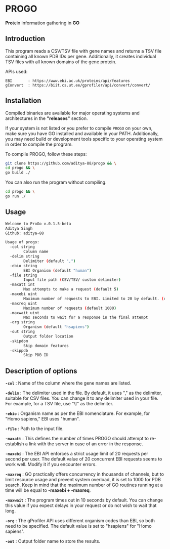 # PROGO #
**Pro**tein information gathering in **GO**

## Introduction ##

This program reads a CSV/TSV file with gene names and returns a TSV file containing all known PDB IDs per gene. Additionally, it creates individual TSV files with all known domains of the gene protein.

APIs used:

```text
EBI       : https://www.ebi.ac.uk/proteins/api/features
gConvert  : https://biit.cs.ut.ee/gprofiler/api/convert/convert/
```

## Installation ##

Compiled binaries are available for major operating systems and architectures in the **"releases"** section.

If your system is not listed or you prefer to compile `PROGO` on your own, make sure you have GO installed and available in your PATH. Additionally, you may need build or development tools specific to your operating system in order to compile the program.

To compile PROGO, follow these steps: 

```bash
git clone https://github.com/aditya-88/progo && \
cd progo && \
go build ./
```
You can also run the program without compiling.

```bash
cd progo && \
go run ./
```

## Usage ##

```bash
Welcome to ProGo v.0.1.5-beta
Aditya Singh
Github: aditya-88

Usage of progo:
  -col string
        Column name
  -delim string
        Delimiter (default ",")
  -ebio string
        EBI Organism (default "human")
  -file string
        Input file path (CSV/TSV/ custom delimiter)
  -maxatt int
        Max attempts to make a request (default 5)
  -maxebi uint
        Maximum number of requests to EBI. Limited to 20 by default. (default 20)
  -maxreq uint
        Maximum number of requests (default 1000)
  -maxwait uint
        Max seconds to wait for a response in the final attempt
  -org string
        Organism (default "hsapiens")
  -out string
        Output folder location
  -skipdom
        Skip domain features
  -skippdb
        Skip PDB ID
 ```
## Description of options ##

**`-col`**      : Name of the column where the gene names are listed.

**`-delim`**    : The delimiter used in the file. By default, it uses "," as the delimiter, suitable for CSV files. You can change it to any delimiter used in your file. For example, for a TSV file, use "\t" as the delimiter.

**`-ebio`**     : Organism name as per the EBI nomenclature. For example, for "Homo sapiens," EBI uses "human".

**`-file`**     : Path to the input file.

**`-maxatt`**   : This defines the number of times PROGO should attempt to re-establish a link with the server in case of an error in the response.

**`-maxebi`**   : The EBI API enforces a strict usage limit of 20 requests per second per user. The default value of 20 concurrent EBI requests seems to work well. Modify it if you encounter errors.

**`-maxreq`**   : GO practically offers concurrency in thousands of channels, but to limit resource usage and prevent system overload, it is set to 1000 for PDB search. Keep in mind that the maximum number of GO routines running at a time will be equal to **-maxebi + -maxreq**.

**`-maxwait`**  : The program times out in 10 seconds by default. You can change this value if you expect delays in your request or do not wish to wait that long.

**`-org`**      : The gProfiler API uses different organism codes than EBI, so both need to be specified. The default value is set to "hsapiens" for "Homo sapiens".

**`-out`**      : Output folder name to store the results.

